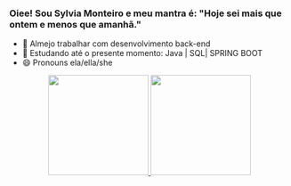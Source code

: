 ### Oiee! Sou Sylvia Monteiro e meu mantra é: "Hoje sei mais que ontem e menos que amanhã."

- 🔭 Almejo trabalhar com desenvolvimento back-end
- 🌱 Estudando até o presente momento: Java | SQL| SPRING BOOT 
- 😄 Pronouns ela/ella/she

<div align="center">
  <a href="https://github.com/sylviamonteiro">
  <img height="180em" src="https://github-readme-stats.vercel.app/api?username=sylviamonteiro&show_icons=true&theme=dracula&include_all_commits=true&count_private=true"/>
  <img height="180em" src="https://github-readme-stats.vercel.app/api/top-langs/?username=sylviamonteiro&layout=compact&langs_count=7&theme=dracula"/>
</div>
